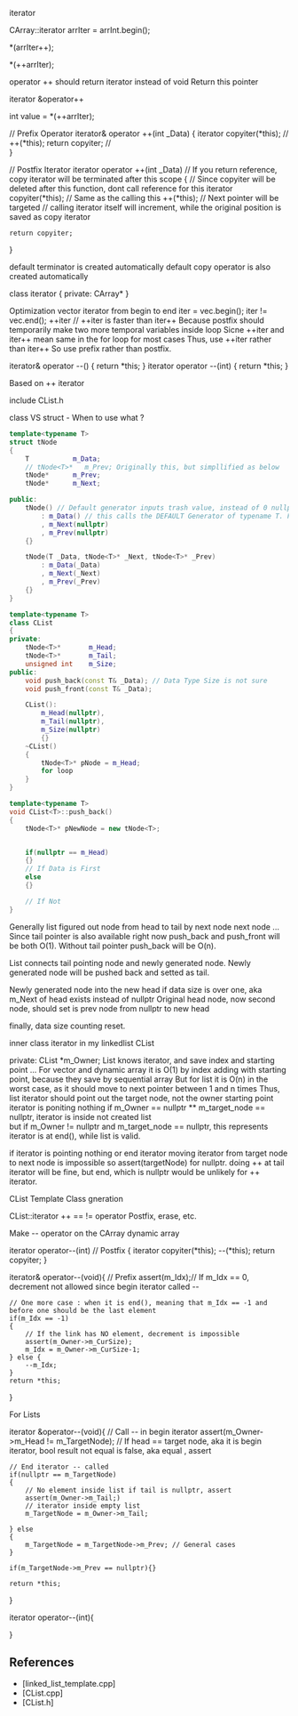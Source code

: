 
iterator 


CArray<int>::iterator arrIter = arrInt.begin(); 

*(arrIter++); 

*(++arrIter); 

operator ++ 
should return iterator instead of void 
Return this pointer

iterator &operator++

int value = *(++arrIter); 

// Prefix Operator 
iterator& operator ++(int _Data)
{
    iterator copyiter(*this); //  
    ++(*this);
    return copyiter; // \
}

// Postfix Iterator 
iterator operator ++(int _Data) // If you return reference, copy iterator will be terminated after this scope 
{ // Since copyiter will be deleted after this function, dont call reference for this 
    iterator copyiter(*this); // Same as the calling this 
    ++(*this); // Next pointer will be targeted 
    // calling iterator itself will increment, while the original position is saved as copy iterator  

    return copyiter; 
}

default terminator is created automatically 
default copy operator is also created automatically 

class iterator 
{
private: 
    CArray<T>* 
}

Optimization 
vector iterator from begin to end 
iter = vec.begin(); iter != vec.end(); ++iter // ++iter is faster than iter++ 
Because postfix should temporarily make two more temporal variables inside loop 
Sicne ++iter and iter++ mean same in the for loop for most cases 
Thus, use ++iter rather than iter++ 
So use prefix rather than postfix. 

iterator& operator --()
{
    return *this; 
} 
iterator operator --(int)
{
    return *this; 
}

Based on ++ iterator 

include CList.h 

class VS struct - When to use what ? 

```cpp 
template<typename T>
struct tNode 
{
    T           m_Data; 
    // tNode<T>*   m_Prev; Originally this, but simpllified as below 
    tNode*      m_Prev; 
    tNode*      m_Next; 

public: 
    tNode() // Default generator inputs trash value, instead of 0 nullptr to data and pointer 
        : m_Data() // this calls the DEFAULT Generator of typename T. For instance, int will give 0. 
        , m_Next(nullptr)
        , m_Prev(nullptr)
    {}

    tNode(T _Data, tNode<T>* _Next, tNode<T>* _Prev)
        : m_Data(_Data)
        , m_Next(_Next)
        , m_Prev(_Prev) 
    {}
}

template<typename T>
class CList
{
private: 
    tNode<T>*       m_Head; 
    tNode<T>*       m_Tail; 
    unsigned int    m_Size; 
public: 
    void push_back(const T& _Data); // Data Type Size is not sure  
    void push_front(const T& _Data); 

    CList():
        m_Head(nullptr), 
        m_Tail(nullptr), 
        m_Size(nullptr)
        {}
    ~CList()
    {
        tNode<T>* pNode = m_Head; 
        for loop 
    }
}

template<typename T>
void CList<T>::push_back()
{
    tNode<T>* pNewNode = new tNode<T>; 


    if(nullptr == m_Head)
    {}
    // If Data is First 
    else
    {}

    // If Not 
}

```

Generally list figured out node from head to tail by next node next node ... 
Since tail pointer is also available right now 
push_back and push_front will be both O(1). 
Without tail pointer push_back will be O(n). 

List connects tail pointing node and newly generated node. 
Newly generated node will be pushed back and setted as tail. 

Newly generated node into the new head 
if data size is over one, aka m_Next of head exists instead of nullptr 
Original head node, now second node, should set is prev node from nullptr to new head 

finally, data size counting reset. 


inner class iterator in my linkedlist CList 

private: CList<T> *m_Owner; 
List knows iterator, and save index and starting point ...
For vector and dynamic array it is O(1) by index adding with starting point, because they save by sequential array 
But for list it is O(n) in the worst case, as it should move to next pointer between 1 and n times 
Thus, list iterator should point out the target node, not the owner starting point 
iterator is poniting nothing if m_Owner == nullptr ** m_target_node == nullptr, iterator is inside not created list  
but if m_Owner != nullptr and m_target_node == nullptr, this represents iterator is at end(), while list is valid. 

if iterator is pointing nothing or end iterator moving iterator from target node to next node is impossible so assert(targetNode) for nullptr. 
doing ++ at tail iterator will be fine, but end, which is nullptr would be unlikely for ++ iterator. 

CList Template Class gneration 

CList::iterator ++ == != operator 
Postfix, erase, etc. 

Make -- operator on the CArray dynamic array 

iterator operator--(int) // Postfix 
{
    iterator copyiter(*this); 
    --(*this); 
    return copyiter; 
}

iterator& operator--(void){ // Prefix 
    assert(m_Idx);// If m_Idx == 0, decrement not allowed since begin iterator called -- 

    // One more case : when it is end(), meaning that m_Idx == -1 and before one should be the last element 
    if(m_Idx == -1)
    {
        // If the link has NO element, decrement is impossible 
        assert(m_Owner->m_CurSize); 
        m_Idx = m_Owner->m_CurSize-1; 
    } else {
        --m_Idx; 
    }
    return *this; 
}

For Lists 

iterator &operator--(void){
    // Call -- in begin iterator 
    assert(m_Owner->m_Head != m_TargetNode); 
    // If head == target node, aka it is begin iterator, bool result not equal is false, aka equal , assert 

    // End iterator -- called 
    if(nullptr == m_TargetNode)
    {
        // No element inside list if tail is nullptr, assert 
        assert(m_Owner->m_Tail;)
        // iterator inside empty list 
        m_TargetNode = m_Owner->m_Tail; 

    } else 
    {
        m_TargetNode = m_TargetNode->m_Prev; // General cases 
    }

    if(m_TargetNode->m_Prev == nullptr){}

    return *this; 
}

iterator operator--(int){

}

## References 

- [linked_list_template.cpp]
- [CList.cpp]
- [CList.h] 


